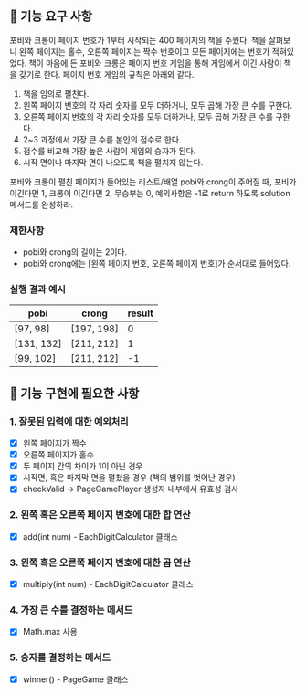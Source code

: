 ## 🚀 기능 요구 사항

포비와 크롱이 페이지 번호가 1부터 시작되는 400 페이지의 책을 주웠다. 책을 살펴보니 왼쪽 페이지는 홀수, 오른쪽 페이지는 짝수 번호이고 모든 페이지에는 번호가 적혀있었다. 책이 마음에 든 포비와 크롱은 페이지 번호 게임을 통해 게임에서 이긴 사람이 책을 갖기로 한다. 페이지 번호 게임의 규칙은 아래와 같다.

1. 책을 임의로 펼친다.
2. 왼쪽 페이지 번호의 각 자리 숫자를 모두 더하거나, 모두 곱해 가장 큰 수를 구한다.
3. 오른쪽 페이지 번호의 각 자리 숫자를 모두 더하거나, 모두 곱해 가장 큰 수를 구한다.
4. 2~3 과정에서 가장 큰 수를 본인의 점수로 한다.
5. 점수를 비교해 가장 높은 사람이 게임의 승자가 된다.
6. 시작 면이나 마지막 면이 나오도록 책을 펼치지 않는다.

포비와 크롱이 펼친 페이지가 들어있는 리스트/배열 pobi와 crong이 주어질 때, 포비가 이긴다면 1, 크롱이 이긴다면 2, 무승부는 0, 예외사항은 -1로 return 하도록 solution 메서드를 완성하라.

### 제한사항

- pobi와 crong의 길이는 2이다.
- pobi와 crong에는 [왼쪽 페이지 번호, 오른쪽 페이지 번호]가 순서대로 들어있다.

### 실행 결과 예시

| pobi | crong | result |
| --- | --- | --- |
| [97, 98] | [197, 198] | 0 |
| [131, 132] | [211, 212] | 1 |
| [99, 102] | [211, 212] | -1 |

## 🚀 기능 구현에 필요한 사항

### 1. 잘못된 입력에 대한 예외처리
- [X] 왼쪽 페이지가 짝수
- [X] 오른쪽 페이지가 홀수
- [X] 두 페이지 간의 차이가 1이 아닌 경우
- [X] 시작면, 혹은 마지막 면을 펼쳤을 경우 (책의 범위를 벗어난 경우)
- [X] checkValid -> PageGamePlayer 생성자 내부에서 유효성 검사
### 2. 왼쪽 혹은 오른쪽 페이지 번호에 대한 합 연산
- [X] add(int num) - EachDigitCalculator 클래스
### 3. 왼쪽 혹은 오른쪽 페이지 번호에 대한 곱 연산
- [X] multiply(int num) - EachDigitCalculator 클래스
### 4. 가장 큰 수를 결정하는 메서드
- [X] Math.max 사용
### 5. 승자를 결정하는 메서드
- [X] winner() - PageGame 클래스
